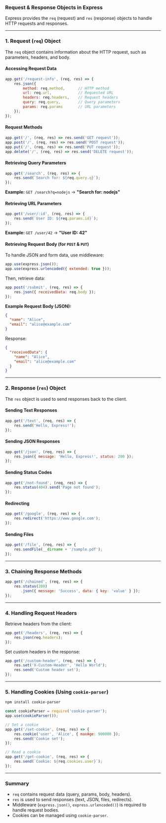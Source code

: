 ### Request & Response Objects in Express  

Express provides the `req` (request) and `res` (response) objects to handle HTTP requests and responses.

---

### 1. **Request (`req`) Object**  

The `req` object contains information about the HTTP request, such as parameters, headers, and body.

#### **Accessing Request Data**
```js
app.get('/request-info', (req, res) => {
    res.json({
        method: req.method,      // HTTP method
        url: req.url,            // Requested URL
        headers: req.headers,    // Request headers
        query: req.query,        // Query parameters
        params: req.params       // URL parameters
    });
});
```

#### **Request Methods**
```js
app.get('/', (req, res) => res.send('GET request'));
app.post('/', (req, res) => res.send('POST request'));
app.put('/', (req, res) => res.send('PUT request'));
app.delete('/', (req, res) => res.send('DELETE request'));
```

#### **Retrieving Query Parameters**
```js
app.get('/search', (req, res) => {
    res.send(`Search for: ${req.query.q}`);
});
```
**Example:** `GET /search?q=nodejs` → **"Search for: nodejs"**

#### **Retrieving URL Parameters**
```js
app.get('/user/:id', (req, res) => {
    res.send(`User ID: ${req.params.id}`);
});
```
**Example:** `GET /user/42` → **"User ID: 42"**

#### **Retrieving Request Body (for `POST` & `PUT`)**
To handle JSON and form data, use middleware:
```js
app.use(express.json());
app.use(express.urlencoded({ extended: true }));
```
Then, retrieve data:
```js
app.post('/submit', (req, res) => {
    res.json({ receivedData: req.body });
});
```
**Example Request Body (JSON):**
```json
{
  "name": "Alice",
  "email": "alice@example.com"
}
```
Response:
```json
{
  "receivedData": {
    "name": "Alice",
    "email": "alice@example.com"
  }
}
```

---

### 2. **Response (`res`) Object**  

The `res` object is used to send responses back to the client.

#### **Sending Text Responses**
```js
app.get('/text', (req, res) => {
    res.send('Hello, Express!');
});
```

#### **Sending JSON Responses**
```js
app.get('/json', (req, res) => {
    res.json({ message: 'Hello, Express!', status: 200 });
});
```

#### **Sending Status Codes**
```js
app.get('/not-found', (req, res) => {
    res.status(404).send('Page not found');
});
```

#### **Redirecting**
```js
app.get('/google', (req, res) => {
    res.redirect('https://www.google.com');
});
```

#### **Sending Files**
```js
app.get('/file', (req, res) => {
    res.sendFile(__dirname + '/sample.pdf');
});
```

---

### 3. **Chaining Response Methods**
```js
app.get('/chained', (req, res) => {
    res.status(200)
       .json({ message: 'Success', data: { key: 'value' } });
});
```

---

### 4. **Handling Request Headers**
Retrieve headers from the client:
```js
app.get('/headers', (req, res) => {
    res.json(req.headers);
});
```
Set custom headers in the response:
```js
app.get('/custom-header', (req, res) => {
    res.set('X-Custom-Header', 'Hello World');
    res.send('Custom header set');
});
```

---

### 5. **Handling Cookies (Using `cookie-parser`)**
```sh
npm install cookie-parser
```
```js
const cookieParser = require('cookie-parser');
app.use(cookieParser());

// Set a cookie
app.get('/set-cookie', (req, res) => {
    res.cookie('user', 'Alice', { maxAge: 900000 });
    res.send('Cookie set');
});

// Read a cookie
app.get('/get-cookie', (req, res) => {
    res.send(`Cookie: ${req.cookies.user}`);
});
```

---

### Summary  
- `req` contains request data (query, params, body, headers).  
- `res` is used to send responses (text, JSON, files, redirects).  
- Middleware (`express.json()`, `express.urlencoded()`) is required to handle request bodies.  
- Cookies can be managed using `cookie-parser`.  